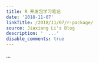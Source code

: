 ```yaml
---
title: R 开发包学习笔记
date: '2018-11-07'
linkTitle: /2018/11/07/r-package/
source: Jiaxiang Li's Blog
description: '  ...'
disable_comments: true
---
```

  ...
